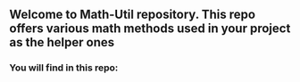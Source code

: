 ## Welcome to Math-Util repository. This repo offers various math methods used in your project as the helper ones

### You will find in this repo:
